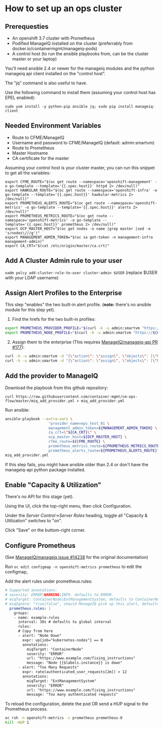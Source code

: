 # How to set up an ops cluster

## Prerequesties

* An openshift 3.7 cluster with Prometheus
* Podified ManageIQ installed on the cluster (preferrably from docker.io/containermgmt/manageiq-pods)
* A control host (to run the ansible playbooks from, can be the cluster master or your laptop)

You'll need ansible 2.4 or newer for the manageiq modules and the python manageiq api client installed on the "control host".

The "jq" command is also useful to have.

Use the following command to install them (assuming your control host has EPEL enabled):

``sudo yum install -y python-pip ansible jq; sudo pip install manageiq-client``

## Needed Environment Variables

* Route to CFME/ManageIQ
* Username and password to CFME/ManageIQ (default: admin:smartvm)
* Route to Prometheus
* Master Hostname
* CA certificate for the master

Assuming your control host is your cluster master, you can run this snippet to get all the variables:

```
export CFME_ROUTE="$(oc get route --namespace='openshift-management' -o go-template --template='{{.spec.host}}' httpd 2> /dev/null)"
export HAWKULAR_ROUTE="$(oc get route --namespace='openshift-infra' -o go-template --template='{{.spec.host}}' hawkular-metrics 2> /dev/null)"
export PROMETHEUS_ALERTS_ROUTE="$(oc get route --namespace='openshift-metrics' -o go-template --template='{{.spec.host}}' alerts 2> /dev/null)"
export PROMETHEUS_METRICS_ROUTE="$(oc get route --namespace='openshift-metrics' -o go-template --template='{{.spec.host}}' prometheus 2> /dev/null)"
export OCP_MASTER_HOST="$(oc get nodes -o name |grep master |sed -e 's/nodes\///g')"
export MANAGEMENT_ADMIN_TOKEN="$(oc sa get-token -n management-infra management-admin)"
export CA_CRT="$(cat /etc/origin/master/ca.crt)"
```
## Add A Cluster Admin rule to your user
``oadm polcy add-cluster-role-to-user cluster-admin $USER`` (replace $USER with your LDAP username)

## Assign Alert Profiles to the Enterprise

This step "enables" the two built-in alert profile. (**note:** there's no ansible module for this step yet).

1. Find the hrefs for the two built-in profiles:

```bash
export PROMETHEUS_PROVIDER_PROFILE="$(curl -k -u admin:smartvm "https://${CFME_ROUTE}/api/alert_definition_profiles?filter\[\]=guid=a16fcf51-e2ae-492d-af37-19de881476ad" | jq -r ".resources[0].href")"``
export PROMETHEUS_NODE_PROFILE="$(curl -k -u admin:smartvm "https://${CFME_ROUTE}/api/alert_definition_profiles?filter\[\]=guid=ff0fb114-be03-4685-bebb-b6ae8f13d7ad" | jq -r ".resources[0].href")"``
```
2. Assign them to the enterprise (This requires [ManageIQ/manageiq-api PR #177](https://github.com/ManageIQ/manageiq-api/pull/177)):

```bash
curl -k -u admin:smartvm -d "{\"action\": \"assign\", \"objects\": [\"https://${CFME_ROUTE}/api/enterprises/1\"]}" ${PROMETHEUS_PROVIDER_PROFILE}
curl -k -u admin:smartvm -d "{\"action\": \"assign\", \"objects\": [\"https://${CFME_ROUTE}/api/enterprises/1\"]}" ${PROMETHEUS_NODE_PROFILE}
```

## Add the provider to ManageIQ

Download the playbook from this github repository:

``curl https://raw.githubusercontent.com/container-mgmt/cm-ops-flow/master/miq_add_provider.yml > miq_add_provider.yml``

Run ansible:

```bash
ansible-playbook --extra-vars \
                    "provider_name=ops_test_01 \
                    management_admin_token=${MANAGEMENT_ADMIN_TOKEN} \
                    ca_crt=\"${CA_CRT}\" \
                    ocp_master_host=${OCP_MASTER_HOST} \
                    cfme_route=${CFME_ROUTE} \
                    prometheus_metrics_route=${PROMETHEUS_METRICS_ROUTE} \
                    prometheus_alerts_route=${PROMETHEUS_ALERTS_ROUTE}" \
miq_add_provider.yml
```

If this step fails, you might have ansible older than 2.4 or don't have the manageiq-api python package installed.

## Enable "Capacity & Utilization"
There's no API for this stage (yet).

Using the UI, click the top-right menu, then click Configuration.

Under the *Server Control*->*Server Roles* heading, toggle all "Capacity & Utilization" switches to "on".

Click "Save" on the buttom-right corner.

## Configure Prometheus

(See [ManageIQ/manageiq issue #14238](https://github.com/ManageIQ/manageiq/issues/14238) for the original documentation)

Run `oc edit configmap -n openshift-metrics prometheus` to edit the configmap,

Add the alert rules under prometheus.rules:

```yaml
# Supported annotations:
# severity: ERROR|WARNING|INFO. defaults to ERROR.
# miqTarget: ContainerNode|ExtManagementSystem, defaults to ContainerNode.
# miqIgnore: "true|false", should ManageIQ pick up this alert, defaults to true.
  prometheus.rules: |
    groups:
    - name: example-rules
      interval: 30s # defaults to global interval
      rules:
      # Copy from here
      - alert: "Node Down"
        expr: up{job="kubernetes-nodes"} == 0
        annotations:
          miqTarget: "ContainerNode"
          severity: "ERROR"
          url: "https://www.example.com/fixing_instructions"
          message: "Node {{$labels.instance}} is down"
      - alert: "Too Many Requests"
        expr: rate(authenticated_user_requests[2m]) > 12
        annotations:
          miqTarget: "ExtManagementSystem"
          severity: "ERROR"
          url: "https://www.example.com/fixing_instructions"
          message: "Too many authenticated requests"
```
To reload the configuration, delete the pod OR send a HUP signal to the Prometheus process.

```bash
oc rsh -n openshift-metrics -c prometheus prometheus-0
kill -HUP 1
```
